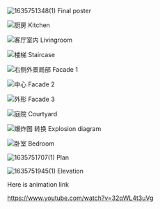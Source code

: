 ![1635751348(1)](https://user-images.githubusercontent.com/90487385/139641046-968703ae-49e1-4a6e-a60a-f804ee05b6a6.png)
Final poster

![厨房](https://user-images.githubusercontent.com/90487385/139641133-64c289cf-57db-451f-a700-fe613c1001e9.png)
Kitchen

![客厅室内](https://user-images.githubusercontent.com/90487385/139641149-73b78a5a-5561-4ea9-bf82-642b156b3c46.png)
Livingroom 

![楼梯](https://user-images.githubusercontent.com/90487385/139641160-c4b32535-c708-4283-8619-28982c18d360.png)
Staircase

![右侧外景局部](https://user-images.githubusercontent.com/90487385/139641180-441ee631-d549-43cb-803b-a97e5976ccc5.png)
Facade 1

![中心](https://user-images.githubusercontent.com/90487385/139641196-61214b7f-73b4-40da-894b-85776fcd3cc5.png)
Facade 2

![外形](https://user-images.githubusercontent.com/90487385/139641231-36a0ab88-5324-4113-ac3c-b20be6b9638e.png)
Facade 3

![庭院](https://user-images.githubusercontent.com/90487385/139641212-d8b2d289-3b7a-493a-bc5b-9d08ec8b36d9.png)
Courtyard

![爆炸图  转换](https://user-images.githubusercontent.com/90487385/139641218-4bd5078f-3763-4cc8-ba26-8511a75fef80.jpg)
Explosion diagram

![卧室](https://user-images.githubusercontent.com/90487385/139641247-e9b63fa3-3341-4e28-91de-7ec8f3f7003a.png)
Bedroom

![1635751707(1)](https://user-images.githubusercontent.com/90487385/139641257-db5c8b8d-e394-4116-8f5f-548490ecdfbc.png)
Plan

![1635751945(1)](https://user-images.githubusercontent.com/90487385/139641260-e9d4097b-ab82-4fba-be13-cd2d288755a3.png)
Elevation

Here is animation link

https://www.youtube.com/watch?v=32qWL4t3uVg
